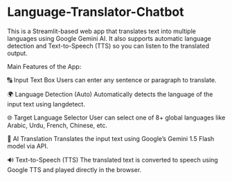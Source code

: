 # Language-Translator-Chatbot
This is a Streamlit-based web app that translates text into multiple languages using Google Gemini AI. It also supports automatic language detection and Text-to-Speech (TTS) so you can listen to the translated output.

Main Features of the App:

🔠 Input Text Box
Users can enter any sentence or paragraph to translate.

🌍 Language Detection (Auto)
Automatically detects the language of the input text using langdetect.

🌐 Target Language Selector
User can select one of 8+ global languages like Arabic, Urdu, French, Chinese, etc.

🧠 AI Translation
Translates the input text using Google’s Gemini 1.5 Flash model via API.

🔊 Text-to-Speech (TTS)
The translated text is converted to speech using Google TTS and played directly in the browser.
